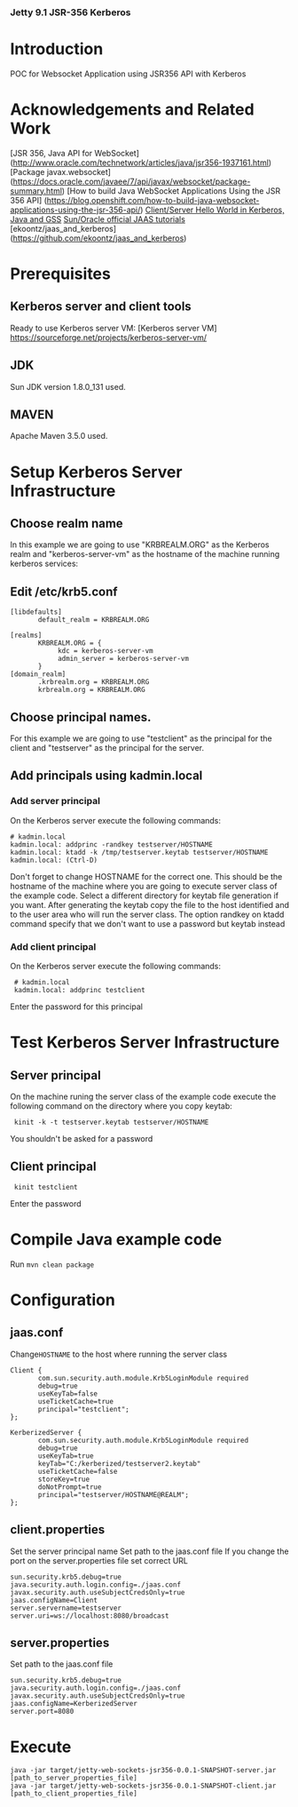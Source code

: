 ### Jetty 9.1 JSR-356 Kerberos
# Introduction

POC for Websocket Application using JSR356 API with Kerberos

# Acknowledgements and Related Work

[JSR 356, Java API for WebSocket] (http://www.oracle.com/technetwork/articles/java/jsr356-1937161.html)
[Package javax.websocket] (https://docs.oracle.com/javaee/7/api/javax/websocket/package-summary.html)
[How to build Java WebSocket Applications Using the JSR 356 API] (https://blog.openshift.com/how-to-build-java-websocket-applications-using-the-jsr-356-api/)
[Client/Server Hello World in Kerberos, Java and GSS](http://thejavamonkey.blogspot.com/2008/04/clientserver-hello-world-in-kerberos.html)
[Sun/Oracle official JAAS tutorials](http://java.sun.com/j2se/1.5.0/docs/guide/security/jgss/tutorials/index.html)
[ekoontz/jaas_and_kerberos] (https://github.com/ekoontz/jaas_and_kerberos)

# Prerequisites

## Kerberos server and client tools

Ready to use Kerberos server VM:
[Kerberos server VM] https://sourceforge.net/projects/kerberos-server-vm/

## JDK

Sun JDK version 1.8.0_131 used.

## MAVEN

Apache Maven 3.5.0 used.

# Setup Kerberos Server Infrastructure

## Choose realm name

In this example we are going to use "KRBREALM.ORG" as the Kerberos realm and "kerberos-server-vm" as the hostname of the machine running kerberos services:

## Edit /etc/krb5.conf

    [libdefaults]
           default_realm = KRBREALM.ORG

    [realms]
           KRBREALM.ORG = {
       		    kdc = kerberos-server-vm
                admin_server = kerberos-server-vm
           }
    [domain_realm]
           .krbrealm.org = KRBREALM.ORG
           krbrealm.org = KRBREALM.ORG

## Choose principal names.

For this example we are going to use "testclient" as the principal for the client and "testserver" as the principal for the server.

## Add principals using kadmin.local 

### Add server principal

On the Kerberos server execute the following commands:

	# kadmin.local
	kadmin.local: addprinc -randkey testserver/HOSTNAME
	kadmin.local: ktadd -k /tmp/testserver.keytab testserver/HOSTNAME
	kadmin.local: (Ctrl-D)

Don't forget to change HOSTNAME for the correct one. This should be the hostname of the machine where you are going to execute server class of the example code. Select a different directory for keytab file generation if you want.
After generating the keytab copy the file to the host identified and to the user area who will run the server class.
The option randkey on ktadd command specify that we don't want to use a password but keytab instead

### Add client principal

On the Kerberos server execute the following commands:

     # kadmin.local
     kadmin.local: addprinc testclient

Enter the password for this principal

# Test Kerberos Server Infrastructure

## Server principal

On the machine runing the server class of the example code execute the following command on the directory where you copy keytab:

     kinit -k -t testserver.keytab testserver/HOSTNAME

You shouldn't be asked for a password
## Client principal

     kinit testclient

Enter the password
# Compile Java example code

Run `mvn clean package`

# Configuration

## jaas.conf

Change`HOSTNAME` to the host where running the server class

	Client {
		   com.sun.security.auth.module.Krb5LoginModule required
		   debug=true
		   useKeyTab=false
		   useTicketCache=true
		   principal="testclient";
	};

	KerberizedServer {
		   com.sun.security.auth.module.Krb5LoginModule required
		   debug=true
		   useKeyTab=true
		   keyTab="C:/kerberized/testserver2.keytab"
		   useTicketCache=false
		   storeKey=true
		   doNotPrompt=true
		   principal="testserver/HOSTNAME@REALM";
	};

## client.properties

Set the server principal name
Set path to the jaas.conf file
If you change the port on the server.properties file set correct URL 


	sun.security.krb5.debug=true
	java.security.auth.login.config=./jaas.conf
	javax.security.auth.useSubjectCredsOnly=true
	jaas.configName=Client
	server.servername=testserver
	server.uri=ws://localhost:8080/broadcast

## server.properties	

Set path to the jaas.conf file


	sun.security.krb5.debug=true
	java.security.auth.login.config=./jaas.conf
	javax.security.auth.useSubjectCredsOnly=true
	jaas.configName=KerberizedServer
	server.port=8080

	
# Execute

	java -jar target/jetty-web-sockets-jsr356-0.0.1-SNAPSHOT-server.jar [path_to_server_properties_file]
	java -jar target/jetty-web-sockets-jsr356-0.0.1-SNAPSHOT-client.jar [path_to_client_properties_file] 